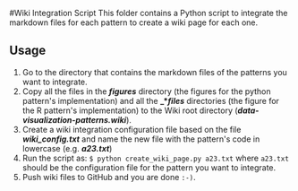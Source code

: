 #Wiki Integration Script
This folder contains a Python script to integrate the markdown files for each pattern to create a wiki page for each one.
## Usage
1. Go to the directory that contains the markdown files of the patterns you want to integrate.
2. Copy all the files in the **_figures_** directory (the figures for the python pattern's implementation) and all the **_*_files_** directories (the figure for the R pattern's implementation) to the Wiki root directory (**_data-visualization-patterns.wiki_**).
3. Create a wiki integration configuration file based on the file **_wiki_config.txt_** and name the new file with the pattern's code in lowercase (e.g. **_a23.txt_**)
4. Run the script as: `$ python create_wiki_page.py a23.txt` where `a23.txt` should be the configuration file for the pattern you want to integrate.
5. Push wiki files to GitHub and you are done `:-)`.